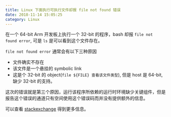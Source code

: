 ```yaml
---
title: Linux 下面执行可执行文件却报 file not found 错误
date: 2018-11-14 15:05:25
category: Linux
---
```


在一个 64-bit Arm 开发板上执行一个 32-bit 的程序，bash 却报 `file not found error`, 可是 `ls` 是可以看到这个文件存在。

`file not found error` 通常会有以下三种原因

- 文件确实不存在
- 该文件是一个悬挂的 symbolic link
- 这是个 32-bit 的 object(`file ${FILE} 查看该文件类型`), 但是 host 是 64-bit, 缺少 32-bit 的支持。

这次的错误就是第三个原因，运行该程序所依赖的运行时环境缺少关键组件，但是报告这个错误的通道只有空间使用这个错误码而并没有提供额外的信息。

可以查看 [stackexchange](https://unix.stackexchange.com/questions/13391/getting-not-found-message-when-running-a-32-bit-binary-on-a-64-bit-system/13409#13409) 得到更多信息。